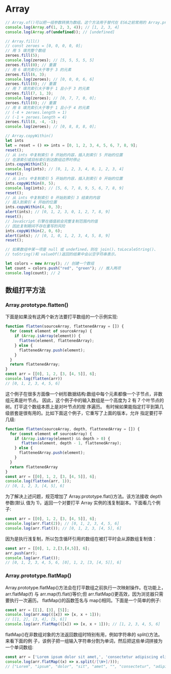 # Array

```js
// Array.of()可以把一组参数转换为数组。这个方法用于替代在 ES6之前常用的 Array.prototype.slice.call(arguments)，一种异常笨拙的将 arguments 对象转换为数组的写法：
console.log(Array.of(1, 2, 3, 4)); // [1, 2, 3, 4]
console.log(Array.of(undefined)); // [undefined]

// Array.fill()
// const zeroes = [0, 0, 0, 0, 0];
// 用 5 填充整个数组
zeroes.fill(5);
console.log(zeroes); // [5, 5, 5, 5, 5]
zeroes.fill(0); // 重置
// 用 6 填充索引大于等于 3 的元素
zeroes.fill(6, 3);
console.log(zeroes); // [0, 0, 0, 6, 6]
zeroes.fill(0); // 重置
// 用 7 填充索引大于等于 1 且小于 3 的元素
zeroes.fill(7, 1, 3);
console.log(zeroes); // [0, 7, 7, 0, 0];
zeroes.fill(0); // 重置
// 用 8 填充索引大于等于 1 且小于 4 的元素
// (-4 + zeroes.length = 1)
// (-1 + zeroes.length = 4)
zeroes.fill(8, -4, -1);
console.log(zeroes); // [0, 8, 8, 8, 0];

// Array.copyWithin()
let ints
let = reset = () => ints = [0, 1, 2, 3, 4, 5, 6, 7, 8, 9];
reset();
// 从 ints 中复制索引 0 开始的内容，插入到索引 5 开始的位置
// 在源索引或目标索引到达数组边界时停止
ints.copyWithin(5);
console.log(ints); // [0, 1, 2, 3, 4, 0, 1, 2, 3, 4]
reset();
// 从 ints 中复制索引 5 开始的内容，插入到索引 0 开始的位置
ints.copyWithin(0, 5);
console.log(ints); // [5, 6, 7, 8, 9, 5, 6, 7, 8, 9]
reset();
// 从 ints 中复制索引 0 开始到索引 3 结束的内容
// 插入到索引 4 开始的位置
ints.copyWithin(4, 0, 3);
alert(ints); // [0, 1, 2, 3, 0, 1, 2, 7, 8, 9]
reset();
// JavaScript 引擎在插值前会完整复制范围内的值
// 因此复制期间不存在重写的风险
ints.copyWithin(2, 0, 6);
alert(ints); // [0, 1, 0, 1, 2, 3, 4, 5, 8, 9]
reset();

// 如果数组中某一项是 null 或 undefined，则在 join()、toLocaleString()、
// toString()和 valueOf()返回的结果中会以空字符串表示。

let colors = new Array(); // 创建一个数组
let count = colors.push("red", "green"); // 推入两项
console.log(count); // 2
```

## 数组打平方法

### Array.prototype.flatten()

下面是如果没有这两个新方法要打平数组的一个示例实现:

```js
function flatten(sourceArray, flattenedArray = []) {
  for (const element of sourceArray) {
    if (Array.isArray(element)) {
      flatten(element, flattenedArray);
    } else {
      flattenedArray.push(element);
    }
  }
  return flattenedArray;
}
const arr = [[0], 1, 2, [3, [4, 5]], 6];
console.log(flatten(arr))
// [0, 1, 2, 3, 4, 5, 6]

```

这个例子在很多方面像一个树形数据结构:数组中每个元素都像一个子节点，非数组元素是叶节点。 因此，这个例子中的输入数组是一个高度为 2 有 7 个叶节点的树。打平这个数组本质上是对叶节点的按 序遍历。
有时候如果能指定打平到第几级嵌套是很有用的。比如下面这个例子，它重写了上面的版本，允许 指定要打平几级:

```js
function flatten(sourceArray, depth, flattenedArray = []) {
  for (const element of sourceArray) {
    if (Array.isArray(element) && depth > 0) {
       flatten(element, depth - 1, flattenedArray);
    } else {
      flattenedArray.push(element);
    }
  }
  return flattenedArray
}
const arr = [[0], 1, 2, [3, [4, 5]], 6];
console.log(flatten(arr, 1)); 
// [0, 1, 2, 3, [4, 5], 6]
```

为了解决上述问题，规范增加了 Array.prototype.flat()方法。该方法接收 depth 参数(默认
值为 1)，返回一个对要打平 Array 实例的浅复制副本。下面看几个例子:

```js
const arr = [[0], 1, 2, [3, [4, 5]], 6];
console.log(arr.flat(2)); // [0, 1, 2, 3, 4, 5, 6]
console.log(arr.flat()); // [0, 1, 2, 3, [4, 5], 6]
```

因为是执行浅复制，所以包含循环引用的数组在被打平时会从源数组复制值：

```js
const arr = [[0], 1, 2,[3,[4,5]], 6];
arr.push(arr); 
console.log(arr.flat());
// [0, 1, 2, 3, 4, 5, 6, [0], 1, 2, [3, [4, 5]], 6]
```

### Array.prototype.flatMap()

Array.prototype.flatMap()方法会在打平数组之前执行一次映射操作。在功能上，arr.flatMap(f) 与 arr.map(f).flat()等价;但 arr.flatMap()更高效，因为浏览器只需要执行一次遍历。
flatMap()的函数签名与 map()相同。下面是一个简单的例子:

```js
const arr = [[1], [3], [5]];
console.log(arr.map(([x]) => [x, x + 1]));
// [[1, 2], [3, 4], [5, 6]]
console.log(arr.flatMap(([x]) => [x, x + 1])); // [1, 2, 3, 4, 5, 6]
```

flatMap()在非数组对象的方法返回数组时特别有用，例如字符串的 split()方法。来看下面的例 子，该例子把一组输入字符串分割为单词，然后把这些单词拼接为一个单词数组:

```js
const arr = ['Lorem ipsum dolor sit amet,', 'consectetur adipiscing elit.'];
console.log(arr.flatMap((x) => x.split(/[\W+]/)));
// ["Lorem", "ipsum", "dolor", "sit", "amet", "", "consectetur", "adipiscing", "elit", ""]
```
